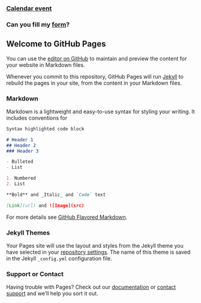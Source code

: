 
### [Calendar event](https://calendar.google.com/event?action=TEMPLATE&tmeid=Nm9kMTJhN24xNTdyOTVyNGdzY3JlMmpmbmQgdml0YWxpa2hhc2hjaHVrQG0&tmsrc=vitalikhashchuk%40gmail.com)
### Can you fill my [form](https://docs.google.com/forms/d/e/1FAIpQLSefPl8CtciwLRI4rJ_kiyOeonRN55CA5_oaNk7c3av7Lniafg/viewform?usp=sf_link)?





## Welcome to GitHub Pages

You can use the [editor on GitHub](https://github.com/Bukarachka/bukarachka.github.io/edit/master/README.md) to maintain and preview the content for your website in Markdown files.

Whenever you commit to this repository, GitHub Pages will run [Jekyll](https://jekyllrb.com/) to rebuild the pages in your site, from the content in your Markdown files.

### Markdown

Markdown is a lightweight and easy-to-use syntax for styling your writing. It includes conventions for

```markdown
Syntax highlighted code block

# Header 1
## Header 2
### Header 3

- Bulleted
- List

1. Numbered
2. List

**Bold** and _Italic_ and `Code` text

[Link](url) and ![Image](src)
```

For more details see [GitHub Flavored Markdown](https://guides.github.com/features/mastering-markdown/).

### Jekyll Themes

Your Pages site will use the layout and styles from the Jekyll theme you have selected in your [repository settings](https://github.com/Bukarachka/bukarachka.github.io/settings). The name of this theme is saved in the Jekyll `_config.yml` configuration file.

### Support or Contact

Having trouble with Pages? Check out our [documentation](https://help.github.com/categories/github-pages-basics/) or [contact support](https://github.com/contact) and we’ll help you sort it out.

